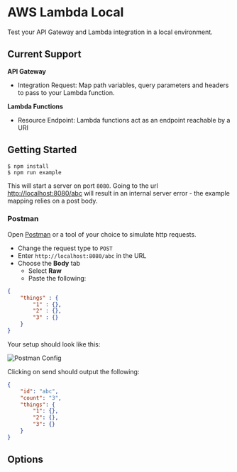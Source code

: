 # AWS Lambda Local

Test your API Gateway and Lambda integration in a local environment.

## Current Support

__API Gateway__
* Integration Request: Map path variables, query parameters and headers to pass to your Lambda function.

__Lambda Functions__
* Resource Endpoint: Lambda functions act as an endpoint reachable by a URI

## Getting Started

    $ npm install
    $ npm run example

This will start a server on port `8080`. Going to the url [http://localhost:8080/abc](http://localhost:8080/abc) will result in an internal server error - the example mapping relies on a post body.

### Postman

Open [Postman](https://www.getpostman.com/) or a tool of your choice to simulate http requests.

* Change the request type to `POST`
* Enter `http://localhost:8080/abc` in the URL
* Choose the __Body__ tab
  * Select __Raw__ 
  * Paste the following:
```json
{
    "things" : {
        "1" : {},
        "2" : {},
        "3" : {}
    }
}
```

Your setup should look like this:

![Postman Config](./postman.png)

Clicking on send should output the following:

```json
{
    "id": "abc",
    "count": "3",
    "things": {
        "1": {},
        "2": {},
        "3": {}
    }
}
```

## Options
